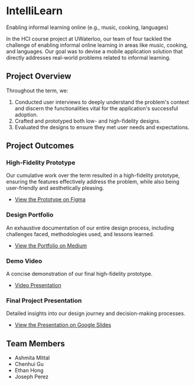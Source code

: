 # IntelliLearn
Enabling informal learning online (e.g., music, cooking, languages)

In the HCI course project at UWaterloo, our team of four tackled the challenge of enabling informal online learning in areas like music, cooking, and languages. Our goal was to devise a mobile application solution that directly addresses real-world problems related to informal learning.

## Project Overview
Throughout the term, we:
1. Conducted user interviews to deeply understand the problem's context and discern the functionalities vital for the application's successful adoption.
2. Crafted and prototyped both low- and high-fidelity designs.
3. Evaluated the designs to ensure they met user needs and expectations.

## Project Outcomes

### High-Fidelity Prototype
Our cumulative work over the term resulted in a high-fidelity prototype, ensuring the features effectively address the problem, while also being user-friendly and aesthetically pleasing.
- [View the Prototype on Figma](https://www.figma.com/proto/WSOBu5DxcRT32HTCNjUMrE?node-id=0%3A1)

### Design Portfolio
An exhaustive documentation of our entire design process, including challenges faced, methodologies used, and lessons learned.
- [View the Portfolio on Medium](https://medium.com/@j22perez/865e6ffb38b4)

### Demo Video
A concise demonstration of our final high-fidelity prototype.
- [Video Presentation](https://uofwaterloo-my.sharepoint.com/:v:/g/personal/c46gu_uwaterloo_ca/EXuFDCskv2NMrkKg6eKKHzkBQkrJoo3J-mthshKhOOrHvw?e=u6qiYn)

### Final Project Presentation
Detailed insights into our design journey and decision-making processes.
- [View the Presentation on Google Slides](https://docs.google.com/presentation/d/1QzLyNR67vvAmayvG24eBKmEJ0AS9eHGQtqITrnX4PLo/edit?usp=sharing)


## Team Members
- Ashmita Mittal
- Chenhui Gu
- Ethan Hong
- Joseph Perez
